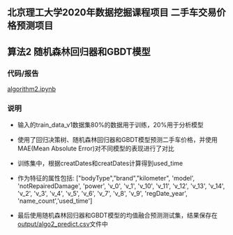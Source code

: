 ## 北京理工大学2020年数据挖掘课程项目 二手车交易价格预测项目
## 算法2 随机森林回归器和GBDT模型

### 代码/报告
[algorithm2.ipynb](algorithm2_decision_tree.ipynb)

### 说明

- 输入的train_data_v1数据集80%的数据用于训练，20%用于分析模型
- 使用了回归决策树、随机森林回归器和GBDT模型预测二手车价格，并使用MAE(Mean Absolute Error)对不同模型的表现进行了对比
- 训练集中，根据creatDates和creatDates计算得到used_time
- 作为特征的属性包括:
            ["bodyType","brand","kilometer",
              'model', 'notRepairedDamage', 'power',
              'v_0', 'v_1', 'v_10', 'v_11', 'v_12', 'v_13', 'v_14',
               'v_2', 'v_3', 'v_4', 'v_5', 'v_6', 'v_7', 'v_8', 'v_9', 
              'regDate_year',
              'name_count','used_time']

- 最后使用随机森林回归器和GBDT模型的均值融合预测测试集，结果保存在[output/algo2_predict.csv](https://github.com/liucc1997/DMC/blob/master/DataMining_project/output/submmit_stack.csv)文件中

